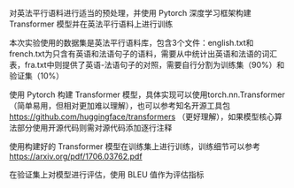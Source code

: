对英法平行语料进行适当的预处理，并使用 Pytorch 深度学习框架构建 Transformer 模型并在英法平行语料上进行训练

本次实验使用的数据集是英法平行语料库，包含3个文件：english.txt和french.txt为只含有英语和法语句子的语料，需要从中统计出英语和法语的词汇表，fra.txt中则提供了英语-法语句子的对照，需要自行分割为训练集（90%）和验证集（10%）

使用 Pytorch 构建 Transformer 模型，具体实现可以使用torch.nn.Transformer（简单易用，但相对更加难以理解），也可以参考知名开源工具包 https://github.com/huggingface/transformers （更好理解），如果模型核心算法部分使用开源代码则需对源代码添加逐行注释

使用构建好的 Transformer 模型在训练集上进行训练，训练细节可以参考 https://arxiv.org/pdf/1706.03762.pdf

在验证集上对模型进行评估，使用 BLEU 值作为评估指标